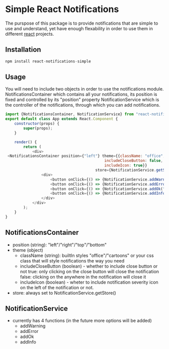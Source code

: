 # Simple React Notifications
The purspose of this package is to provide notifications that are simple to use and understand,
yet have enough flexability in order to use them in different [react](https://reactjs.org/) projects.

## Installation
```js
npm install react-notifications-simple
```

## Usage
You will need to include two objects in order to use the notifications module.
NotificationsContainer which contains all your notifications, its position is fixed and controlled by its "position" property
NotificationService which is the controller of the notifications, through which you can add notifications.

```javascript
import {NotificationsContainer, NotificationService} from "react-notifications-simple";
export default class App extends React.Component {
    constructor(props) {
        super(props);
    }

    render() {
        return (
            <div>
 <NotificationsContainer position={"left"} theme={{className: "office",
                                            includeCloseButton: false,
                                            includeIcon: true}}
                                        store={NotificationService.getStore()}/>
                <div>
                    <button onClick={() => {NotificationService.addWarning("I warn you!")}}>Add Warning</button>
                    <button onClick={() => {NotificationService.addError("Something went wrong")}}>Add Error</button>
                    <button onClick={() => {NotificationService.addOk("Finished successfully!")}}>OK</button>
                    <button onClick={() => {NotificationService.addInfo("Information is power")}}>Add Info</button>
                </div>
            </div>
        );
    }
}
```


## NotificationsContainer
 * position (string): "left"/"right"/"top"/"bottom"
 * theme (object)
    * className (string): builtIn styles "office"/"cartoons" or your css class that will style notifications the way you need
    * includeCloseButton (boolean) - whether to include close button or not 
      true: only clicking on the close button will close the notification
      false: clicking on the anywhere in the notification will close it
    * includeIcon (boolean) - wheter to include notification severity icon on the left of the notification or not.      
 * store: always set to NotificationService.getStore()     
 
 ## NotificationService
  * currently has 4 functions (in the future more options will be added)
      * addWarning
      * addError
      * addOk
      * addInfo
